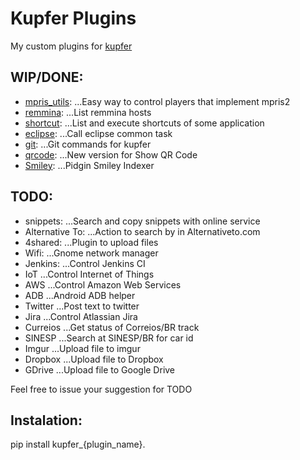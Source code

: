 Kupfer Plugins
==============

My custom plugins for [kupfer](http://engla.github.io/kupfer/)

WIP/DONE:
---------
* [mpris_utils](./mpris_utils):
...Easy way to control  players that implement mpris2
* [remmina](./remina):
...List remmina hosts
* [shortcut](./shortcuts):
...List and execute shortcuts of some application
* [eclipse](./k2e):
...Call eclipse common task
* [git](./git):
...Git commands for kupfer
* [qrcode](./qrcode):
...New version for Show QR Code
* [Smiley](./smiley):
...Pidgin Smiley Indexer

TODO:
-----
* snippets:
...Search and copy snippets with online service
* Alternative To:
...Action to search by in Alternativeto.com
* 4shared:
...Plugin to upload files
* Wifi:
...Gnome network manager
* Jenkins:
...Control Jenkins CI
* IoT
...Control Internet of Things
* AWS
...Control Amazon Web Services
* ADB
...Android ADB helper
* Twitter
...Post text to twitter
* Jira
...Control Atlassian Jira
* Curreios
...Get status of Correios/BR track
* SINESP
...Search at SINESP/BR for car id
* Imgur
...Upload file to imgur
* Dropbox
...Upload file to Dropbox
* GDrive
...Upload file to Google Drive

Feel free to issue your suggestion for TODO


Instalation:
------------

pip install kupfer_{plugin_name}.